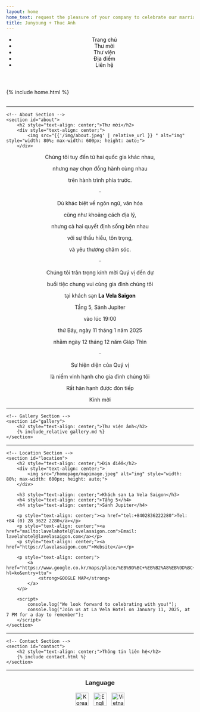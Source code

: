 ```yaml
---
layout: home
home_text: request the pleasure of your company to celebrate our marriage
title: Junyoung + Thuc Anh
---
```


<head>
  <!-- Google Fonts for Noto Serif KR -->
  <link rel="preconnect" href="https://fonts.googleapis.com">
  <link rel="preconnect" href="https://fonts.gstatic.com" crossorigin>
  <link href="https://fonts.googleapis.com/css2?family=Noto+Serif+KR:wght@200..900&display=swap" rel="stylesheet">

  <!-- Other metadata or stylesheets -->
</head>


<!-- Sticky Header with Navigation Links -->
<header class="sticky-header">
    <nav>
        <ul>
<li><a href="#home">Trang chủ</a></li>
<li><a href="#about">Thư mời</a></li>
<li><a href="#gallery">Thư viện</a></li>
<li><a href="#location">Địa điểm</a></li>
<li><a href="#contact">Liên hệ</a></li>
        </ul>
    </nav>
</header>

<div class="container">
    <!-- Home Section -->
    <section id="home">
        {% include home.html %}
    </section>

<hr style="margin-top: 30px;">

    <!-- About Section -->
    <section id="about">
        <h2 style="text-align: center;">Thư mời</h2>
        <div style="text-align: center;">
            <img src="{{'/img/about.jpeg' | relative_url }} " alt="img" style="width: 80%; max-width: 600px; height: auto;">
        </div>

<div style="text-align: center;">
    <p>Chúng tôi tuy đến từ hai quốc gia khác nhau,</p>
    <p>nhưng nay chọn đồng hành cùng nhau</p>
    <p>trên hành trình phía trước.</p>
    <p>·</p>
    <p>Dù khác biệt về ngôn ngữ, văn hóa</p>
    <p>cũng như khoảng cách địa lý,</p>
    <p>nhưng cả hai quyết định sống bên nhau</p>
    <p>với sự thấu hiểu, tôn trọng,</p>
    <p>và yêu thương chăm sóc.</p>
    <p>·</p>
    <p>Chúng tôi trân trọng kính mời Quý vị đến dự</p>
    <p>buổi tiệc chung vui cùng gia đình chúng tôi</p>
    <p>tại khách sạn 
        <strong><a href="#location">La Vela Saigon</a></strong>
    </p>
    <p>Tầng 5, Sảnh Jupiter</p>
    <p>vào lúc 19:00</p>
    <p>thứ Bảy, ngày 11 tháng 1 năm 2025</p>
    <p>nhằm ngày 12 tháng 12 năm Giáp Thìn</p>
    <p>·</p>
    <p>Sự hiện diện của Quý vị</p>
    <p>là niềm vinh hạnh cho gia đình chúng tôi</p>
    <p>Rất hân hạnh được đón tiếp</p>
    <p>Kính mời</p>
</div>
    </section>

  <hr>

    <!-- Gallery Section -->
    <section id="gallery">
        <h2 style="text-align: center;">Thư viện ảnh</h2>
        {% include_relative gallery.md %}
    </section>

  <hr>

    <!-- Location Section -->
    <section id="location">
        <h2 style="text-align: center;">Địa điểm</h2>
        <div style="text-align: center;">
            <img src="/homepage/mapimage.jpeg" alt="img" style="width: 80%; max-width: 600px; height: auto;">
        </div>

        <h3 style="text-align: center;">Khách sạn La Vela Saigon</h3>
        <h4 style="text-align: center;">Tầng 5</h4>
        <h4 style="text-align: center;">Sảnh Jupiter</h4>

        <p style="text-align: center;"><a href="tel:+8402836222280">Tel: +84 (0) 28 3622 2280</a></p>
        <p style="text-align: center;"><a href="mailto:lavelahotel@lavelasaigon.com">Email: lavelahotel@lavelasaigon.com</a></p>
        <p style="text-align: center;"><a href="https://lavelasaigon.com/">Website</a></p>

        <p style="text-align: center;">
            <a href="https://www.google.co.kr/maps/place/%EB%9D%BC+%EB%B2%A8%EB%9D%BC+%EC%82%AC%EC%9D%B4%EA%B3%B5+%ED%98%B8%ED%85%94/@10.7886761,106.6828959,17z/data=!3m1!4b1!4m9!3m8!1s0x31752f2d1f5cd9e7:0xd2284b6940329fcf!5m2!4m1!1i2!8m2!3d10.7886708!4d106.6854708!16s%2Fg%2F11h9kpyf0z?hl=ko&entry=ttu">
                <strong>GOOGLE MAP</strong>
            </a>
        </p>

        <script>
            console.log("We look forward to celebrating with you!");
            console.log("Join us at La Vela Hotel on January 11, 2025, at 7 PM for a day to remember");
        </script>
    </section>

  <hr>

    <!-- Contact Section -->
    <section id="contact">
        <h2 style="text-align: center;">Thông tin liên hệ</h2>
        {% include contact.html %}   
    </section>


   <hr>
<!-- Add this after the last <hr> -->
<section id="language-selection">
    <h3 style="text-align: center;">Language</h3>
    <div style="text-align: center;">
        <a href="https://jytaweddinginvitation.github.io/homepagekr/">
            <img src="/homepage/img/kr.JPG" alt="Korean Language" style="width: 35px; height: 35px; margin-right: 10px;">
        </a>
        <a href="https://jytaweddinginvitation.github.io/homepage/">
            <img src="/homepage/img/eng.JPG" alt="English Language" style="width: 35px; height: 35px; margin-right: 10px;">
        </a>
        <a href="https://jytaweddinginvitation.github.io/homepagevn/">
            <img src="/homepage/img/vn.JPG" alt="Vietnamese Language" style="width: 35px; height: 35px;">
        </a>
    </div>
</section>
   
</div>

<!-- Additional Styling -->
<style>
    /* Center-align section titles */
    section h2 {
        text-align: center;
    }

    /* Change hyperlink color to black */
    a {
        color: black;
        text-decoration: none; /* Optional: Remove underline */
    }

    a:hover {
        text-decoration: underline; /* Optional: Add underline on hover */
    }
</style>
